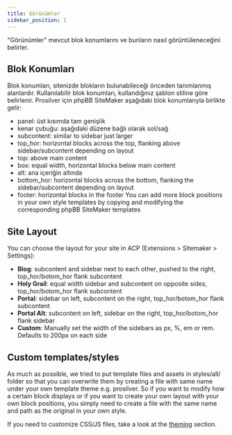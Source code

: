 ```yaml
---
title: Görünümler
sidebar_position: 1
---
```


"Görünümler" mevcut blok konumlarını ve bunların nasıl görüntüleneceğini belirler.

## Blok Konumları
Blok konumları, sitenizde blokların bulunabileceği önceden tanımlanmış alanlardır. Kullanılabilir blok konumları, kullandığınız şablon stiline göre belirlenir. Prosilver için phpBB SiteMaker aşağıdaki blok konumlarıyla birlikte gelir:
* panel: üst kısımda tam genişlik
* kenar çubuğu: aşağıdaki düzene bağlı olarak sol/sağ
* subcontent: similar to sidebar just larger
* top_hor: horizontal blocks across the top, flanking above sidebar/subcontent depending on layout
* top: above main content
* box: equal width, horizontal blocks below main content
* alt: ana içeriğin altında
* bottom_hor: horizontal blocks across the bottom, flanking the sidebar/subcontent depending on layout
* footer: horizontal blocks in the footer You can add more block positions in your own style templates by copying and modifying the corresponding phpBB SiteMaker templates

## Site Layout
You can choose the layout for your site in ACP (Extensions > Sitemaker > Settings):
* **Blog**: subcontent and sidebar next to each other, pushed to the right, top_hor/botom_hor flank subcontent
* **Holy Grail**: equal width sidebar and subcontent on opposite sides, top_hor/botom_hor flank subcontent
* **Portal**: sidebar on left, subcontent on the right, top_hor/botom_hor flank subcontent
* **Portal Alt**: subcontent on left, sidebar on the right, top_hor/botom_hor flank sidebar
* **Custom**: Manually set the width of the sidebars as px, %, em or rem. Defaults to 200px on each side

## Custom templates/styles
As much as possible, we tried to put template files and assets in styles/all/ folder so that you can overwrite them by creating a file with same name under your own template theme e.g. prosilver. So if you want to modify how a certain block displays or if you want to create your own layout with your own block positions, you simply need to create a file with the same name and path as the original in your own style.

If you need to customize CSS/JS files, take a look at the [theming](/docs/dev/theming) section.
